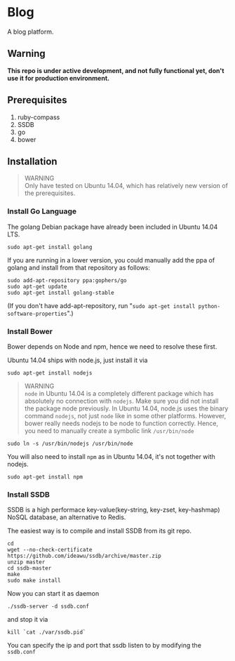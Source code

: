 Blog
====

A blog platform.

Warning
------

**This repo is under active development, and not fully functional yet, don't use it for production environment.**

Prerequisites
-------

1. ruby-compass
2. SSDB
3. go
4. bower

Installation
-------
> WARNING  
> Only have tested on Ubuntu 14.04, which has relatively new version of the
> prerequisites.

### Install Go Language
The golang Debian package have already been included in Ubuntu 14.04 LTS.

``` 
sudo apt-get install golang
```
If you are running in a lower version, you could manually add the ppa of golang and install from that repository as follows:
```
sudo add-apt-repository ppa:gophers/go
sudo apt-get update
sudo apt-get install golang-stable
```
(If you don't have add-apt-repository, run "`sudo apt-get install python-software-properties`".) 

### Install Bower
Bower depends on Node and npm, hence we need to resolve these first.

Ubuntu 14.04 ships with node.js, just install it via
```
sudo apt-get install nodejs
```
> WARNING  
> `node` in Ubuntu 14.04 is a completely different package which has absolutely
> no connection with `nodejs`. Make sure you did not install the package node
> previously. In Ubuntu 14.04, node.js uses the binary command `nodejs`, not just `node` like
in some other platforms. However, bower really needs nodejs to be node to
function correctly. Hence, you need to manually create a symbolic link
`/usr/bin/node`
```
sudo ln -s /usr/bin/nodejs /usr/bin/node
```

You will also need to install `npm` as in Ubuntu 14.04, it's not together with
nodejs.
```
sudo apt-get install npm
```

### Install SSDB
SSDB is a high performace key-value(key-string, key-zset, key-hashmap) NoSQL
database, an alternative to Redis.

The easiest way is to compile and install SSDB from its git repo.
```
cd
wget --no-check-certificate https://github.com/ideawu/ssdb/archive/master.zip
unzip master
cd ssdb-master
make
sudo make install
```
Now you can start it as daemon
```
./ssdb-server -d ssdb.conf
```
and stop it via
```
kill `cat ./var/ssdb.pid`
```
You can specify the ip and port that ssdb listen to by modifying the
`ssdb.conf`
